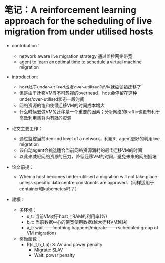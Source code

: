 # 笔记：A reinforcement learning approach for the scheduling of live migration from under utilised hosts

- contribution：
  - network aware live migration strategy 通过监控网络带宽
  - agent to learn an optimal time to schedule a virtual machine migration

- introduction:

  - host处于under-utilised或者over-utilised时VM就应该被迁移了
  - 但是由于迁移VM有不可忽视的overhead，host会停留在这种under/over-utilised状态一段时间
  - 网络资源的饱和使得迁移VM的时间成本增大
  - 什么时候去做VM的迁移是一个重要的因素；分析网络的traffic也更有利于高效利用集群内有限的资源

- 论文主要工作：

  - 通过监控当前demand level of a network，利用RL agent更好的利用live migration
  - 该自动agent会挑选适合当前网络资源消耗的最佳迁移VM的时间
  - 以此来减轻网络资源的压力，降低迁移VM的时间，避免未来的网络拥堵

- 论文前提：

  - When a host becomes under-utilised a migration will not take place unless specific data centre constraints are approved.（同样适用于container和kubernetes吗？）

- 建模：

  - 多环境：
    - s_t: 当前VM对于host上RAM的利用率(%)
    - b_t: 当前数据中心的带宽使用数据(越大迁移VM越快)
    - a_t: wait--->nothing happens/migrate--->scheduled group of VM migrations
  - 奖励函数：
    - R(s_t,b_t,a): SLAV and power penalty
      - Migrate: SLAV
      - Wait: power penalty

  
